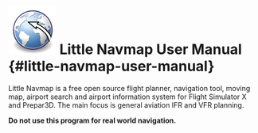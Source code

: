 # ![Little Navmap](../images/littlenavmap.svg "Little Navmap") Little Navmap User Manual {#little-navmap-user-manual}

Little Navmap is a free open source flight planner, navigation tool, moving map,
airport search and airport information system for Flight Simulator X
and Prepar3D. The main focus is general aviation IFR and VFR planning.

**Do not use this program for real world navigation.**

